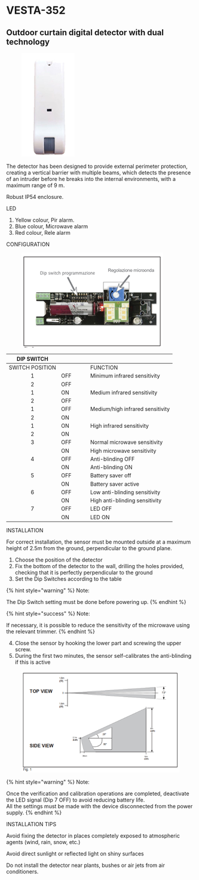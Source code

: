 # VESTA-352

## Outdoor curtain digital detector with dual technology &#x20;

<figure><img src=".gitbook/assets/VESTA-352_.jpg" alt="" width="143"><figcaption></figcaption></figure>

The detector has been designed to provide external perimeter protection, creating a vertical barrier with multiple beams, which detects the presence of an intruder before he breaks into the internal environments, with a maximum range of 9 m.

Robust IP54 enclosure.

LED

1. Yellow colour, Pir alarm.
2. Blue colour, Microwave alarm
3. Red colour, Rele alarm

CONFIGURATION

<figure><img src=".gitbook/assets/image (1).png" alt=""><figcaption></figcaption></figure>

<table><thead><tr><th width="126" align="center">DIP SWITCH</th><th width="64"></th><th></th></tr></thead><tbody><tr><td align="center">SWITCH POSITION</td><td> </td><td>FUNCTION</td></tr><tr><td align="center">1</td><td>OFF</td><td>Minimum infrared sensitivity</td></tr><tr><td align="center">2</td><td>OFF</td><td> </td></tr><tr><td align="center">1</td><td>ON</td><td>Medium infrared sensitivity </td></tr><tr><td align="center">2</td><td>OFF</td><td> </td></tr><tr><td align="center">1</td><td>OFF</td><td>Medium/high infrared sensitivity</td></tr><tr><td align="center">2</td><td>ON</td><td> </td></tr><tr><td align="center">1</td><td>ON</td><td>High infrared sensitivity</td></tr><tr><td align="center">2</td><td>ON</td><td> </td></tr><tr><td align="center">3</td><td>OFF</td><td>Normal microwave sensitivity</td></tr><tr><td align="center"> </td><td>ON</td><td> High microwave sensitivity</td></tr><tr><td align="center">4</td><td>OFF</td><td>Anti-blinding OFF</td></tr><tr><td align="center"> </td><td>ON</td><td>Anti-blinding ON</td></tr><tr><td align="center">5</td><td>OFF</td><td>Battery saver off</td></tr><tr><td align="center"> </td><td>ON</td><td>Battery saver active </td></tr><tr><td align="center">6</td><td>OFF</td><td>Low anti-blinding sensitivity </td></tr><tr><td align="center"> </td><td>ON</td><td>High anti-blinding sensitivity </td></tr><tr><td align="center">7</td><td>OFF</td><td>LED OFF</td></tr><tr><td align="center"> </td><td>ON</td><td>LED ON</td></tr></tbody></table>

INSTALLATION

For correct installation, the sensor must be mounted outside at a maximum height of 2.5m from the ground, perpendicular to the ground plane.

1. Choose the position of the
   &#x20;detector
2. Fix the bottom of the detector to the wall, drilling the holes provided, checking that it is perfectly perpendicular to the ground
3. Set the Dip Switches according to the table

{% hint style="warning" %}
Note:

The Dip Switch setting must be done before powering up.
{% endhint %}

{% hint style="success" %}
Note:

If necessary, it is possible to reduce the sensitivity of the microwave using the relevant trimmer.
{% endhint %}

4. Close the sensor by hooking the lower part and screwing the upper screw.
5. During the first two minutes, the sensor self-calibrates the anti-blinding if
   &#x20;this is active

<figure><img src=".gitbook/assets/image (2).png" alt=""><figcaption></figcaption></figure>

{% hint style="warning" %}
Note:

Once the verification and calibration operations are completed, deactivate the LED signal (Dip 7 OFF) to avoid reducing battery life.
\
All the settings must be made with the device disconnected from the power supply.
{% endhint %}

INSTALLATION TIPS

Avoid fixing the detector in places completely exposed to atmospheric agents (wind, rain, snow, etc.)

Avoid direct sunlight or reflected light on shiny surfaces

Do not install the detector near plants, bushes or air jets from air conditioners.
